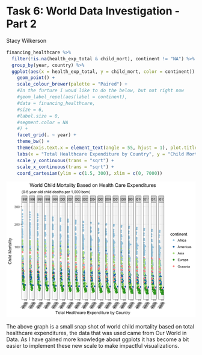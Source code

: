 # Task 6: World Data Investigation - Part 2
Stacy Wilkerson  






```r
financing_healthcare %>% 
  filter(!is.na(health_exp_total & child_mort), continent != "NA") %>%
  group_by(year, country) %>%
  ggplot(aes(x = health_exp_total, y = child_mort, color = continent)) +
    geom_point() +
    scale_colour_brewer(palette = "Paired") +
    #In the furture I woud like to do the below, but not right now 
    #geom_label_repel(aes(label = continent), 
    #data = financing_healthcare,
    #size = 6,
    #label.size = 0,
    #segment.color = NA
    #) +
    facet_grid(. ~ year) +
    theme_bw() +
    theme(axis.text.x = element_text(angle = 55, hjust = 1), plot.title = element_text(hjust = 0.5)) +
    labs(x = "Total Healthcare Expenditure by Country", y = "Child Mortality", title = "World Child Mortality Based on Health Care Expenditures", subtitle = "(0-5 year-old child deaths per 1,000 born)") +
    scale_y_continuous(trans = "sqrt") +
    scale_x_continuous(trans = "sqrt") +
    coord_cartesian(ylim = c(1.5, 300), xlim = c(0, 7000))
```

![](Task6_files/figure-html/unnamed-chunk-1-1.png)<!-- -->




The above graph is a small snap shot of world child mortality based on total healthcare expenditures, the data that was used came from Our World in Data. As I have gained more knowledge about ggplots it has become a bit easier to implement these new scale to make impactful visualizations. 
